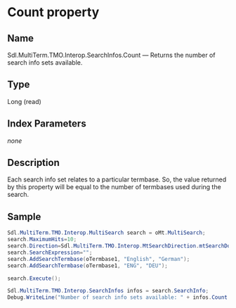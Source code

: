 #  Count property

## Name

Sdl.MultiTerm.TMO.Interop.SearchInfos.Count —          Returns the number of search info sets available.

## Type

Long
(read)


## Index Parameters
*none*

## Description


Each search info set relates to a particular termbase. So, the value returned by this property will be equal to the number of termbases used during the search.

## Sample


```cs
Sdl.MultiTerm.TMO.Interop.MultiSearch search = oMt.MultiSearch;
search.MaximumHits=10;
search.Direction=Sdl.MultiTerm.TMO.Interop.MtSearchDirection.mtSearchDown;
search.SearchExpression="";
search.AddSearchTermbase(oTermbase1, "English", "German");
search.AddSearchTermbase(oTermbase1, "ENG", "DEU");

search.Execute();

Sdl.MultiTerm.TMO.Interop.SearchInfos infos = search.SearchInfo;
Debug.WriteLine("Number of search info sets available: " + infos.Count.ToString());
```
